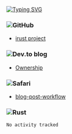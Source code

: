 <!-- typing svg starts -->
[![Typing SVG](https://readme-typing-svg.demolab.com?font=Fira+Code&pause=1000&width=435&lines=perseverance+prevails)](https://git.io/typing-svg)
<!-- typing svg ends -->

### ![GitHub](https://img.shields.io/badge/github-%23121011.svg?style=for-the-badge&logo=github&logoColor=white)

<!--START_SECTION:activity-->
- [irust project](https://github.com/xavier2code/irust)
<!--END_SECTION:activity-->


### ![Dev.to blog](https://img.shields.io/badge/dev.to-0A0A0A?style=for-the-badge&logo=dev.to&logoColor=white)

<!-- BLOG-POST-LIST:START -->
- [Ownership](https://dev.to/xavier2code/ownership-3o31)
<!-- BLOG-POST-LIST:END -->

### ![Safari](https://img.shields.io/badge/Safari-000000?style=for-the-badge&logo=Safari&logoColor=white)

<!-- tils starts -->
- [blog-post-workflow](https://github.com/gautamkrishnar/blog-post-workflow)

<!-- tils ends -->

### ![Rust](https://img.shields.io/badge/rust-%23000000.svg?style=for-the-badge&logo=rust&logoColor=white)
<!--START_SECTION:waka-->

```txt
No activity tracked
```

<!--END_SECTION:waka-->
